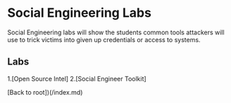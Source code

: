 <h1>Social Engineering Labs</h1>
Social Engineering labs will show the students common tools attackers will use to trick victims into given up credentials or access to systems.

<h2>Labs</h2>
1.[Open Source Intel]
2.[Social Engineer Toolkit]




[Back to root])(/index.md)
